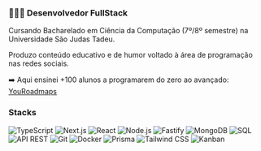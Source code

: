 ### 👨🏻‍💻 **Desenvolvedor FullStack**  

Cursando Bacharelado em Ciência da Computação (7º/8º semestre) na Universidade São Judas Tadeu.  

Produzo conteúdo educativo e de humor voltado à área de programação nas redes sociais.  

➡️ Aqui ensinei +100 alunos a programarem do zero ao avançado: [YouRoadmaps](https://youroadmaps.com)

### Stacks

![TypeScript](https://img.shields.io/badge/-TypeScript-3178C6?style=flat-square&logo=typescript&logoColor=white) 
![Next.js](https://img.shields.io/badge/-Next.js-000000?style=flat-square&logo=next.js&logoColor=white) 
![React](https://img.shields.io/badge/-React-61DAFB?style=flat-square&logo=react&logoColor=black) 
![Node.js](https://img.shields.io/badge/-Node.js-339933?style=flat-square&logo=node.js&logoColor=white) 
![Fastify](https://img.shields.io/badge/-Fastify-000000?style=flat-square&logo=fastify&logoColor=white)
![MongoDB](https://img.shields.io/badge/-MongoDB-47A248?style=flat-square&logo=mongodb&logoColor=white) 
![SQL](https://img.shields.io/badge/-SQL-CC2927?style=flat-square&logo=database&logoColor=white) <br>
![API REST](https://img.shields.io/badge/-API%20REST-005571?style=flat-square&logo=postman&logoColor=white) 
![Git](https://img.shields.io/badge/-Git-F05032?style=flat-square&logo=git&logoColor=white) 
![Docker](https://img.shields.io/badge/-Docker-2496ED?style=flat-square&logo=docker&logoColor=white)
![Prisma](https://img.shields.io/badge/-Prisma-2D3748?style=flat-square&logo=prisma&logoColor=white) 
![Tailwind CSS](https://img.shields.io/badge/-Tailwind%20CSS-38B2AC?style=flat-square&logo=tailwindcss&logoColor=white) 
![Kanban](https://img.shields.io/badge/-Kanban-026AA7?style=flat-square&logo=trello&logoColor=white)  

